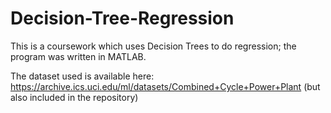 # Decision-Tree-Regression

This is a coursework which uses Decision Trees to do regression; the program was written in MATLAB. 

The dataset used is available here: https://archive.ics.uci.edu/ml/datasets/Combined+Cycle+Power+Plant (but also included in the repository)

